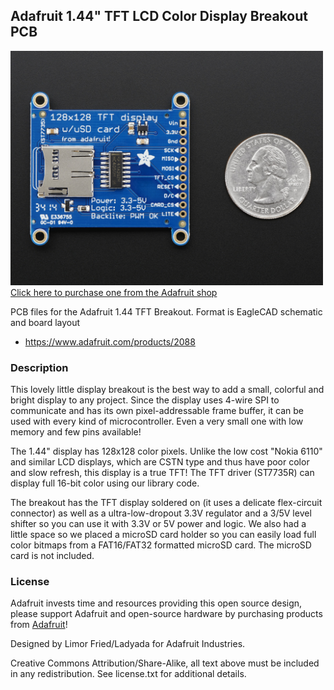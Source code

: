 ## Adafruit 1.44" TFT LCD Color Display Breakout PCB

<a href="http://www.adafruit.com/products/2088"><img src="assets/image.jpg?raw=true" width="500px"><br/>
Click here to purchase one from the Adafruit shop</a>

PCB files for the Adafruit 1.44 TFT Breakout. Format is EagleCAD schematic and board layout
* https://www.adafruit.com/products/2088

### Description

This lovely little display breakout is the best way to add a small, colorful and bright display to any project. Since the display uses 4-wire SPI to communicate and has its own pixel-addressable frame buffer, it can be used with every kind of microcontroller. Even a very small one with low memory and few pins available!

The 1.44" display has 128x128 color pixels. Unlike the low cost "Nokia 6110" and similar LCD displays, which are CSTN type and thus have poor color and slow refresh, this display is a true TFT! The TFT driver (ST7735R) can display full 16-bit color using our library code.

The breakout has the TFT display soldered on (it uses a delicate flex-circuit connector) as well as a ultra-low-dropout 3.3V regulator and a 3/5V level shifter so you can use it with 3.3V or 5V power and logic. We also had a little space so we placed a microSD card holder so you can easily load full color bitmaps from a FAT16/FAT32 formatted microSD card. The microSD card is not included.

### License

Adafruit invests time and resources providing this open source design, please support Adafruit and open-source hardware by purchasing products from [Adafruit](https://www.adafruit.com)!

Designed by Limor Fried/Ladyada for Adafruit Industries.

Creative Commons Attribution/Share-Alike, all text above must be included in any redistribution. See license.txt for additional details.
